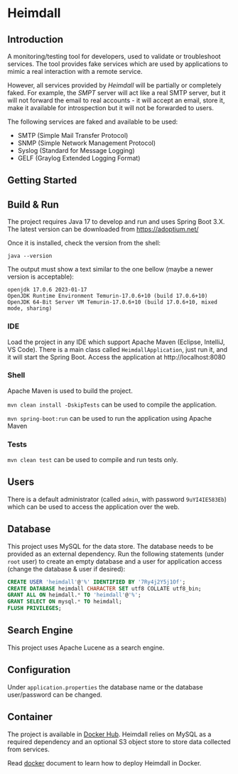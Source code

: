# Heimdall

## Introduction

A monitoring/testing tool for developers, used to validate or troubleshoot services. The tool provides fake services which are used by applications to mimic a real interaction with a remote service.

However, all services provided by _Heimdall_ will be partially or completely faked. For example, the _SMPT_ server will act like a real SMTP server, but it will not forward the email to real accounts - it will accept an email, store it, make it available for introspection but it will not be forwarded to users.

The following services are faked and available to be used:

* SMTP (Simple Mail Transfer Protocol)
* SNMP (Simple Network Management Protocol)
* Syslog (Standard for Message Logging)
* GELF (Graylog Extended Logging Format)

## Getting Started

## Build & Run

The project requires Java 17 to develop and run and uses Spring Boot 3.X. The latest version can be downloaded from https://adoptium.net/

Once it is installed, check the version from the shell:

```
java --version
```

The output must show a text similar to the one bellow (maybe a newer version is acceptable):

```
openjdk 17.0.6 2023-01-17
OpenJDK Runtime Environment Temurin-17.0.6+10 (build 17.0.6+10)
OpenJDK 64-Bit Server VM Temurin-17.0.6+10 (build 17.0.6+10, mixed mode, sharing)
```

### IDE

Load the project in any IDE which support Apache Maven (Eclipse, IntelliJ, VS Code). There is a main class called
`HeimdallApplication`, just run it, and it will start the Spring Boot. Access the application at http://localhost:8080

### Shell

Apache Maven is used to build the project.

`mvn clean install -DskipTests` can be used to compile the application.

`mvn spring-boot:run` can be used to run the application using Apache Maven

### Tests

`mvn clean test` can be used to compile and run tests only.

## Users

There is a default administrator (called `admin`, with password `9uYI4IE583Eb`) which can be used to access the application over the web.

## Database

This project uses MySQL for the data store. The database needs to be provided as an external dependency. Run the following statements (under `root` user) to create an empty database
and a user for application access (change the database & user if desired):

```sql
CREATE USER 'heimdall'@'%' IDENTIFIED BY '7Ry4j2Y5j1Of'; 
CREATE DATABASE heimdall CHARACTER SET utf8 COLLATE utf8_bin; 
GRANT ALL ON heimdall.* TO 'heimdall'@'%';
GRANT SELECT ON mysql.* TO heimdall;
FLUSH PRIVILEGES; 
```

## Search Engine

This project uses Apache Lucene as a search engine. 

## Configuration

Under `application.properties` the database name or the database user/password can be changed.

## Container

The project is available in [Docker Hub](https://hub.docker.com/repository/docker/adriantarau/heimdall). Heimdall relies on MySQL as a required dependency and an optional 
S3 object store to store data collected from services.

Read [docker](docs/docker.md) document to learn how to deploy Heimdall in Docker.
